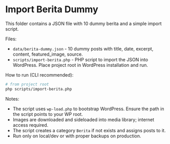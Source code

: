 # Import Berita Dummy

This folder contains a JSON file with 10 dummy berita and a simple import script.

Files:
- `data/berita-dummy.json` - 10 dummy posts with title, date, excerpt, content, featured_image, source.
- `scripts/import-berita.php` - PHP script to import the JSON into WordPress. Place project root in WordPress installation and run.

How to run (CLI recommended):

```bash
# from project root
php scripts/import-berita.php
```

Notes:
- The script uses `wp-load.php` to bootstrap WordPress. Ensure the path in the script points to your WP root.
- Images are downloaded and sideloaded into media library; internet access required.
- The script creates a category `Berita` if not exists and assigns posts to it.
- Run only on local/dev or with proper backups on production.
